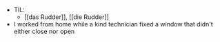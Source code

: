 - TIL:
  - [[das Rudder]], [[die Rudder]]
- I worked from home while a kind technician fixed a window that didn't either close nor open 